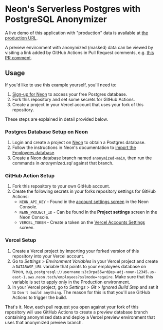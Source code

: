 # Neon's Serverless Postgres with PostgreSQL Anonymizer

A live demo of this application with "production" data is available at [the production URL](https://neon-pg-anon-example-xi.vercel.app/).

A preview environment with anonymized (masked) data can be viewed by visiting
a link added by GitHub Actions in Pull Request comments, e.g. [this PR comment](https://github.com/evanshortiss/neon-pg-anon-example/pull/2).

## Usage

If you'd like to use this example yourself, you'll need to:

1. [Sign-up for Neon](https://neon.tech/github) to access your free Postgres database.
1. Fork this repository and set some secrets for GitHub Actions.
1. Create a project in your Vercel account that uses your fork of this repository.

These steps are explained in detail provided below.

### Postgres Database Setup on Neon

1. Login and create a project on [Neon](https://neon.tech/github) to obtain a Postgres database.
1. Follow the instructions in Neon's documentation to [import the Employees database](https://neon.tech/docs/import/import-sample-data#employees-database).
1. Create a Neon database branch named `anonymized-main`, then run the commands in *anonymized.sql* against that branch.

### GitHub Action Setup

1. Fork this repository to your own GitHub account.
1. Create the following secrets in your forks repository settings for GitHub Actions:
    * `NEON_API_KEY` - Found in the [account settings screen](https://console.neon.tech/app/settings/api-keys) in the Neon Console.
    * `NEON_PROJECT_ID` - Can be found in the **Project settings** screen in the Neon Console.
    * `VERCEL_TOKEN` - Create a token on the [Vercel Accounts Settings](https://vercel.com/account/tokens) screen.

### Vercel Setup

1. Create a Vercel project by importing your forked version of this repository into your Vercel account.
1. Go to *Settings > Environment Variables* in your Vercel project and create a `DATABASE_URL` variable that points to your employees database on Neon, e.g, `postgresql://username:s3c3rpa55wrd@ep-adj-noun-12345.us-east-1.aws.neon.tech/employees?sslmode=require`. Make sure that this variable is set to apply only in the Production environment.
1. In your Vercel project, go to *Settings > Git > Ignored Build Step* and set it to `Don't build anything`. The reason for this is that you'll use GitHub 
Actions to trigger the build.

That's it. Now, each pull request you open against your fork of this repository will use GitHub Actions to create a preview database branch containing anonymized data and deploy a Vercel preview environment that uses that anonymized preview branch.
